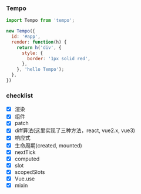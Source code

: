 ### Tempo

```javascript
import Tempo from 'tempo';

new Tempo({
  id: '#app',
  render: function(h) {
    return h('div', {
      style: {
        border: '1px solid red',
      },
    }, 'hello Tempo');
  },
})
```
### checklist
- [x] 渲染
- [x] 组件
- [x] patch
- [x] diff算法(这里实现了三种方法，react, vue2.x, vue3)
- [x] 响应式
- [x] 生命周期(created, mounted)
- [x] nextTick
- [x] computed
- [x] slot
- [x] scopedSlots
- [x] Vue.use
- [x] mixin
